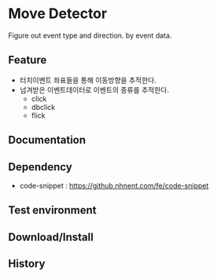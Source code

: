 Move Detector
===============
Figure out event type and direction. by event data.

## Feature
* 터치이벤트 좌표들을 통해 이동방향을 추적한다.
* 넘겨받은 이벤트데이터로 이벤트의 종류를 추적한다.
   * click
   * dbclick
   * flick

## Documentation


## Dependency
* code-snippet : https://github.nhnent.com/fe/code-snippet

## Test environment


## Download/Install


## History
